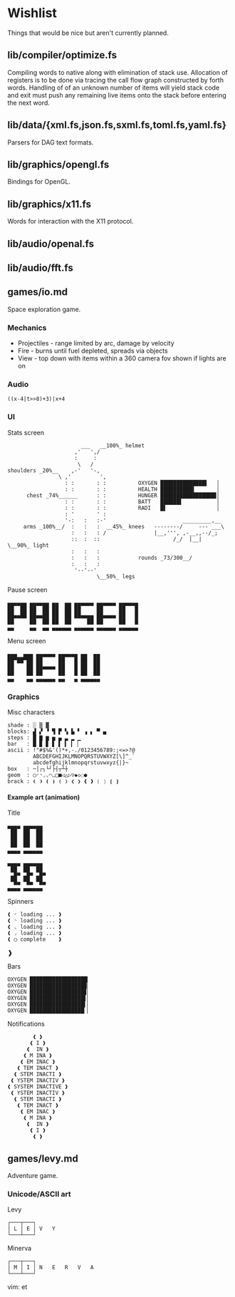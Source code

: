 Wishlist
========

Things that would be nice but aren't currently planned.

## lib/compiler/optimize.fs

Compiling words to native along with elimination of stack use. Allocation of
registers is to be done via tracing the call flow graph constructed by forth
words. Handling of of an unknown number of items will yield stack code and exit
must push any remaining live items onto the stack before entering the next word.

## lib/data/{xml.fs,json.fs,sxml.fs,toml.fs,yaml.fs}

Parsers for DAG text formats.

## lib/graphics/opengl.fs

Bindings for OpenGL.

## lib/graphics/x11.fs

Words for interaction with the X11 protocol.

## lib/audio/openal.fs

## lib/audio/fft.fs

## games/io.md

Space exploration game.

### Mechanics

* Projectiles - range limited by arc, damage by velocity
* Fire - burns until fuel depleted, spreads via objects
* View - top down with items within a 360 camera fov shown if lights are on

### Audio

```
((x-4|t>>8)+3)|x+4
```

### UI

Stats screen

```
                       ___   __100%_ helmet
                     ,'   ',/
                     :     :
                      \   /
shoulders _20%__    ,-'   '-,
                \ ,'         ',
                  : :       : :          OXYGEN ██████████████▌   ▏
                  : :       : :          HEALTH ██████████▌       ▏
      chest _74%______      : :          HUNGER █████████████████▌▏
                  : :       : :          BATT   ██████▌           ▏
                  : :       : :          RADI   █▌                ▏
                  : '       ' :
                  '-:   :   :-'                        _________,__
     arms _100%__/  :   :   :  __45%_ knees   --------/     --- ___\
                    :   :   : /               |__,''', ,-__,,--/_;
                    ::  :  ::                       /_/  |__|      \__90%_ light
                    :   :   :
                    :   :   :            rounds _73/300__/
                    :   :   :
                     '--'--'
                            \__50%_ legs
```

Pause screen

```
▄▄▄▄▄▄ ▄▄▄▄▄▄ ▄▄  ▄▄ ▄▄▄▄▄▄ ▄▄▄▄▄▄ ▄▄▄▄▄▄
██  ██ ██  ██ ██  ██ ██     ██     ██   █
██▄▄██ ██▄▄██ ██  ██ ██▄▄▄▄ ██▄▄▄▄ ██   █
██     ██  ██ ██  ██     ██ ██     ██   █
▄▄     ▄▄  ▄▄ ▄▄▄▄▄▄ ▄▄▄▄▄▄ ▄▄▄▄▄▄ ▄▄▄▄▄▄
```

Menu screen

```
▄▄▄  ▄▄▄ ▄▄▄▄▄▄ ▄▄▄▄▄▄ ▄▄  ▄▄
██▀██▀██ ██     ██   █ ██  ██
██    ██ ██▄▄▄▄ ██   █ ██  ██
██    ██ ██     ██   █ ██  ██
▄▄    ▄▄ ▄▄▄▄▄▄ ▄▄   ▄ ▄▄▄▄▄▄
```

### Graphics

Misc characters

```
shade : ░ ▒ ▓
blocks: ▟ ▞ ▝ ▜ ▛ ▚ ▙ ▘ ▗ ▖ ▀ ▄
steps : █ ▇ ▆ ▅ ▄ ▃ ▂ ▁
bar   : █ ▉ ▊ ▋ ▌ ▍ ▎ ▏
ascii : !"#$%&'()*+,-./0123456789:;<=>?@
        ABCDEFGHIJKLMNOPQRSTUVWXYZ[\]^_`
        abcdefghijklmnopqrstuvwxyz{|}~
box   : ─│┌┐└┘├┤┬┴┼
geom  : ◯◜◝◞◟◠◡□■◁△▷▽◆◇◌●
brack : ❨ ❩ ❪ ❫ ❬ ❭ ❮ ❯ ❰ ❱ ❲ ❳ ❴ ❵
```

#### Example art (animation)

Title

```
▄▄▄▄ ▄▄▄▄▄▄
 ██  ██  ██
 ██  ██  ██
 ██  ██  ██
▄▄▄▄ ▄▄▄▄▄▄

▄▄▄▄ ▄▄▄▄▄▄
 ██  ██  ██
 ▄█▀ ▄█▀ ▄█▀
 ▀█▄ ▀█▄ ▀█▄
▄▄▄▄ ▄▄▄▄▄▄
```

Spinners

```
❰ ◜ loading ... ❱
❰ ◝ loading ... ❱
❰ ◟ loading ... ❱
❰ ◞ loading ... ❱
❰ ◯ complete    ❱
```
  ❱

Bars

```
OXYGEN ██████████████████▏
OXYGEN █████████████████▉▏
OXYGEN █████████████████▊▏
OXYGEN █████████████████▌▏
OXYGEN █████████████████▍▏
OXYGEN █████████████████▏▏
```

Notifications

```
        ❰ ❱
       ❰ I ❱
      ❰  IN ❱
     ❰ M INA ❱
    ❰ EM INAC ❱
   ❰ TEM INACT ❱
  ❰ STEM INACTI ❱
 ❰ YSTEM INACTIV ❱
❰ SYSTEM INACTIVE ❱
 ❰ YSTEM INACTIV ❱
  ❰ STEM INACTI ❱
   ❰ TEM INACT ❱
    ❰ EM INAC ❱
     ❰ M INA ❱
      ❰  IN ❱
       ❰ I ❱
        ❰ ❱

```

## games/levy.md

Adventure game.

### Unicode/ASCII art

Levy

```
┌───┬───┐
│ L │ E │ V   Y
└───┴───┘
```

Minerva

```
┌───┬───┐
│ M │ I │ N   E   R   V   A
└───┴───┘
```

vim: et
